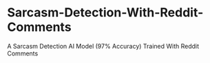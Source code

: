 # Sarcasm-Detection-With-Reddit-Comments
A Sarcasm Detection AI Model (97% Accuracy) Trained With Reddit Comments
